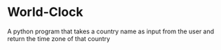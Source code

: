 # World-Clock
A python program that takes a country name as input from the user and return the time zone of that country
